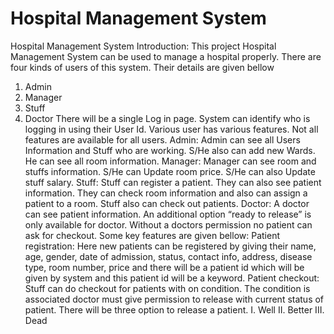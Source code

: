 # Hospital Management System
Hospital Management System
Introduction:
  This project Hospital Management System can be used to manage a hospital properly. There are four kinds of users of this system. Their details are given bellow
1. Admin 
2. Manager
3. Stuff
4. Doctor
There will be a single Log in page. System can identify who is logging in using their User Id. Various user has various features. Not all features are available for all users.
Admin:  Admin can see all Users Information and Stuff who are working. S/He also can add new Wards. He can see all room information.
Manager: Manager can see room and stuffs information. S/He can Update room price. S/He can also Update stuff salary.
Stuff: Stuff can register a patient. They can also see patient information. They can check room information and also can assign a patient to a room. Stuff also can check out patients.
Doctor: A doctor can see patient information. An additional option “ready to release” is only available for doctor. Without a doctors permission no patient can ask for checkout.
Some key features are given bellow:
Patient registration: Here new patients can be registered by giving their name, age, gender, date of admission, status, contact info, address, disease type, room number, price and there will be a patient id which will be given by system and this patient id will be a keyword.
Patient checkout: Stuff can do checkout for patients with on condition. The condition is associated doctor must give permission to release with current status of patient. There will be three option to release a patient.
I.	Well
II.	Better
III.	Dead


